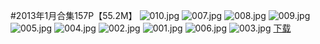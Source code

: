 #2013年1月合集157P【55.2M】
![010.jpg](https://www.nsaimg.com/2020/04/01/5e849d54be528.jpg)
![007.jpg](https://www.nsaimg.com/2020/04/01/5e849d54944f4.jpg)
![008.jpg](https://www.nsaimg.com/2020/04/01/5e849d54491e1.jpg)
![009.jpg](https://www.nsaimg.com/2020/04/01/5e849d5445423.jpg)
![005.jpg](https://www.nsaimg.com/2020/04/01/5e849d5426dac.jpg)
![004.jpg](https://www.nsaimg.com/2020/04/01/5e849d5417508.jpg)
![002.jpg](https://www.nsaimg.com/2020/04/01/5e849d5416253.jpg)
![001.jpg](https://www.nsaimg.com/2020/04/01/5e849d53e9f35.jpg)
![006.jpg](https://www.nsaimg.com/2020/04/01/5e849d53c36e9.jpg)
![003.jpg](https://www.nsaimg.com/2020/04/01/5e849d530d03a.jpg)
[下载]()
